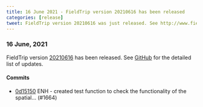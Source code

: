 ```yaml
---
title: 16 June 2021 - FieldTrip version 20210616 has been released
categories: [release]
tweet: FieldTrip version 20210616 was just released. See http://www.fieldtriptoolbox.org/#16-june-2021
---
```


### 16 June, 2021

FieldTrip version [20210616](http://github.com/fieldtrip/fieldtrip/releases/tag/20210616) has been released.
See [GitHub](https://github.com/fieldtrip/fieldtrip/compare/20210614...20210616) for the detailed list of updates.

#### Commits

- [0d15150](http://github.com/fieldtrip/fieldtrip/commit/0d15150) ENH - created test function to check the functionality of the spatial… (#1664)
